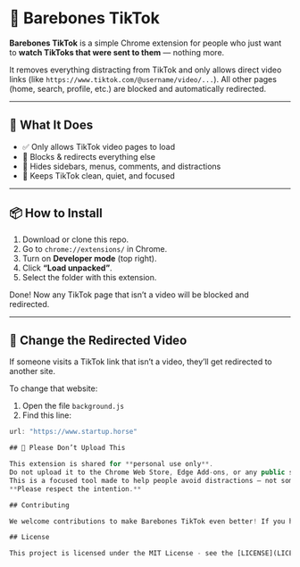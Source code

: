 # 🧼 Barebones TikTok

**Barebones TikTok** is a simple Chrome extension for people who just want to **watch TikToks that were sent to them** — nothing more.

It removes everything distracting from TikTok and only allows direct video links (like `https://www.tiktok.com/@username/video/...`). All other pages (home, search, profile, etc.) are blocked and automatically redirected.

---

## 🎯 What It Does

- ✅ Only allows TikTok video pages to load  
- 🚫 Blocks & redirects everything else  
- 🧹 Hides sidebars, menus, comments, and distractions  
- 🧠 Keeps TikTok clean, quiet, and focused  

---

## 📦 How to Install

1. Download or clone this repo.
2. Go to `chrome://extensions/` in Chrome.
3. Turn on **Developer mode** (top right).
4. Click **“Load unpacked”**.
5. Select the folder with this extension.

Done! Now any TikTok page that isn’t a video will be blocked and redirected.

---

## 🔁 Change the Redirected Video

If someone visits a TikTok link that isn’t a video, they’ll get redirected to another site.

To change that website:

1. Open the file `background.js`
2. Find this line:

```js
url: "https://www.startup.horse"

## 🚫 Please Don’t Upload This

This extension is shared for **personal use only**.
Do not upload it to the Chrome Web Store, Edge Add-ons, or any public store **without permission**.
This is a focused tool made to help people avoid distractions — not something meant for commercial use.
**Please respect the intention.**

## Contributing

We welcome contributions to make Barebones TikTok even better! If you have suggestions, improvements, or bug fixes, feel free to open an issue or submit a pull request.

## License

This project is licensed under the MIT License - see the [LICENSE](LICENSE) file for details.
